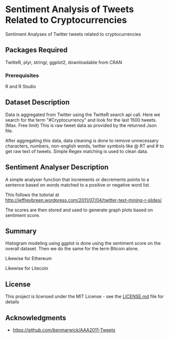 # Sentiment Analysis of Tweets Related to Cryptocurrencies

Sentiment Analyses of Twitter tweets related to cryptocurrencies
## Packages Required

TwitteR, plyr, stringr, ggplot2, downloadable from CRAN

### Prerequisites

R and R Studio

## Dataset Description

Data is aggregated from Twitter using the TwitteR search api call. 
Here we search for the term "#Cryptocurrency" and look for the last 1500 tweets.(Max. Free limit)
This is raw tweet data as provided by the returned Json file.

After aggregating this data, data cleaning is done to remove unnecessary characters, numbers, non-english words, twitter symbols like @ RT and # to get raw text of tweets.
Simple Regex matching is used to clean data.

## Sentiment Analyser Description

A simple analyser function that increments or decrements points to a sentence based on words matched to a positive or negative word list.

This follows the tutorial at http://jeffreybreen.wordpress.com/2011/07/04/twitter-text-mining-r-slides/ 

The scores are then stored and used to generate graph plots based on sentiment score. 

## Summary

Histogram modeling using ggplot is done using the sentiment score on the overall dataset.
Then we do the same for the term Bitcoin alone.



Likewise for Ethereum


Likewise for Litecoin



## License

This project is licensed under the MIT License - see the [LICENSE.md](LICENSE.md) file for details

## Acknowledgments

* https://github.com/benmarwick/AAA2011-Tweets

